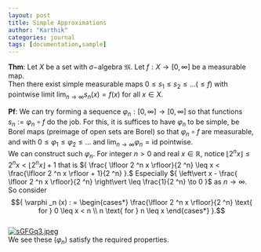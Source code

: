 ```yaml
---
layout: post
title: Simple Approximations
author: "Karthik"
categories: journal
tags: [documentation,sample]
---
```


**Thm**: Let ${ X }$ be a set with ${ \sigma -}$algebra ${ \mathfrak{M} }.$ Let ${ f : X \to [0, \infty] }$ be a measurable map.   
Then there exist simple measurable maps ${ 0 \leq s _1 \leq s _2 \leq \ldots (\leq f) }$ with pointwise limit ${ \lim _{n \to \infty} s _n (x) = f(x) }$ for all ${ x \in X }.$ 

**Pf**: We can try forming a sequence ${ \varphi _n : [0, \infty] \to [0, \infty] }$ so that functions ${ s _n := \varphi _n \circ f }$ do the job. For this, it is suffices to have ${ \varphi _n }$ to be simple, be Borel maps (preimage of open sets are Borel) so that ${ \varphi _n \circ f }$ are measurable, and with ${ 0 \leq \varphi _1 \leq \varphi _2 \leq \ldots }$ and ${ \lim _{n \to \infty} \varphi _n = \text{id} }$ pointwise.   
We can construct such ${ \varphi _n }.$ For integer ${ n > 0 }$ and real ${ x \in \mathbb{R} },$ notice ${ \lfloor 2 ^n x \rfloor \leq 2 ^n x < \lfloor 2 ^n x \rfloor + 1 }$ that is ${ \frac{ \lfloor 2 ^n x \rfloor}{2 ^n} \leq x < \frac{\lfloor 2 ^n x \rfloor + 1}{2 ^n} }.$ Especially ${ \left\vert x - \frac{ \lfloor 2 ^n x \rfloor}{2 ^n} \right\vert \leq \frac{1}{2 ^n} \to 0 }$ as ${ n \to \infty }.$ So consider $${ \varphi _n (x) : = \begin{cases*} \frac{\lfloor 2 ^n x \rfloor}{2 ^n}  \text{ for } 0 \leq x < n \\ n  \text{ for } n \leq x  \end{cases*} }.$$   
[![sGFGq3.jpeg](https://b.l3n.co/i/sGFGq3.jpeg)](https://lensdump.com/i/sGFGq3)   
We see these ${ (\varphi _n) }$ satisfy the required properties. 
